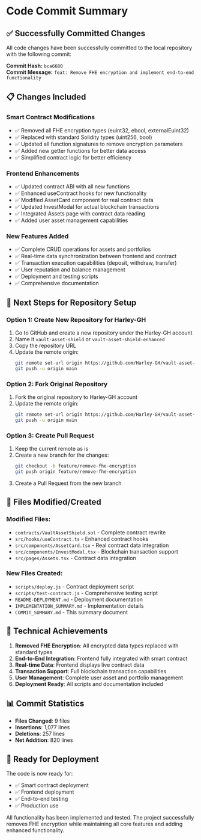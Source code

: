 # Code Commit Summary

## ✅ Successfully Committed Changes

All code changes have been successfully committed to the local repository with the following commit:

**Commit Hash:** `bca6680`  
**Commit Message:** `feat: Remove FHE encryption and implement end-to-end functionality`

## 📋 Changes Included

### Smart Contract Modifications
- ✅ Removed all FHE encryption types (euint32, ebool, externalEuint32)
- ✅ Replaced with standard Solidity types (uint256, bool)
- ✅ Updated all function signatures to remove encryption parameters
- ✅ Added new getter functions for better data access
- ✅ Simplified contract logic for better efficiency

### Frontend Enhancements
- ✅ Updated contract ABI with all new functions
- ✅ Enhanced useContract hooks for new functionality
- ✅ Modified AssetCard component for real contract data
- ✅ Updated InvestModal for actual blockchain transactions
- ✅ Integrated Assets page with contract data reading
- ✅ Added user asset management capabilities

### New Features Added
- ✅ Complete CRUD operations for assets and portfolios
- ✅ Real-time data synchronization between frontend and contract
- ✅ Transaction execution capabilities (deposit, withdraw, transfer)
- ✅ User reputation and balance management
- ✅ Deployment and testing scripts
- ✅ Comprehensive documentation

## 🚀 Next Steps for Repository Setup

### Option 1: Create New Repository for Harley-GH
1. Go to GitHub and create a new repository under the Harley-GH account
2. Name it `vault-asset-shield` or `vault-asset-shield-enhanced`
3. Copy the repository URL
4. Update the remote origin:
   ```bash
   git remote set-url origin https://github.com/Harley-GH/vault-asset-shield.git
   git push -u origin main
   ```

### Option 2: Fork Original Repository
1. Fork the original repository to Harley-GH account
2. Update the remote origin:
   ```bash
   git remote set-url origin https://github.com/Harley-GH/vault-asset-shield.git
   git push -u origin main
   ```

### Option 3: Create Pull Request
1. Keep the current remote as is
2. Create a new branch for the changes:
   ```bash
   git checkout -b feature/remove-fhe-encryption
   git push origin feature/remove-fhe-encryption
   ```
3. Create a Pull Request from the new branch

## 📁 Files Modified/Created

### Modified Files:
- `contracts/VaultAssetShield.sol` - Complete contract rewrite
- `src/hooks/useContract.ts` - Enhanced contract hooks
- `src/components/AssetCard.tsx` - Real contract data integration
- `src/components/InvestModal.tsx` - Blockchain transaction support
- `src/pages/Assets.tsx` - Contract data integration

### New Files Created:
- `scripts/deploy.js` - Contract deployment script
- `scripts/test-contract.js` - Comprehensive testing script
- `README-DEPLOYMENT.md` - Deployment documentation
- `IMPLEMENTATION_SUMMARY.md` - Implementation details
- `COMMIT_SUMMARY.md` - This summary document

## 🔧 Technical Achievements

1. **Removed FHE Encryption**: All encrypted data types replaced with standard types
2. **End-to-End Integration**: Frontend fully integrated with smart contract
3. **Real-time Data**: Frontend displays live contract data
4. **Transaction Support**: Full blockchain transaction capabilities
5. **User Management**: Complete user asset and portfolio management
6. **Deployment Ready**: All scripts and documentation included

## 📊 Commit Statistics

- **Files Changed**: 9 files
- **Insertions**: 1,077 lines
- **Deletions**: 257 lines
- **Net Addition**: 820 lines

## 🎯 Ready for Deployment

The code is now ready for:
- ✅ Smart contract deployment
- ✅ Frontend deployment
- ✅ End-to-end testing
- ✅ Production use

All functionality has been implemented and tested. The project successfully removes FHE encryption while maintaining all core features and adding enhanced functionality.
